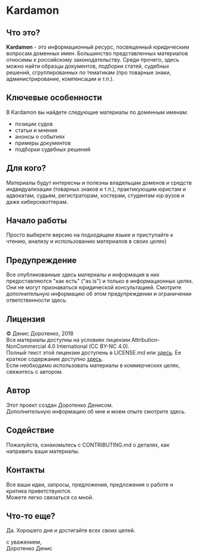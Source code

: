 # Kardamon

## Что это?
**Kardamon** - это информационный ресурс, посвященный юридическим вопросам доменных имен.  Большинство представленных материалов относимы к российскому законодательству. Среди прочего, здесь можно найти образцы документов, подборки статей, судебных решений, сгруппированных по тематикам (про товарные знаки, администрирование, компенсации и т.п.).

## Ключевые особенности
В Kardamon вы найдете следующие материалы по доменным именам:
* позиции судов
* статьи и мнения
* анонсы о событиях
* примеры документов
* подборки судебных решений

## Для кого?
Материалы будут интересны и полезны владельцам доменов и средств индвидуализации (товарных знаков и т.п.), практикующим юристам и адвокатам, судьям, регистраторам, хостерам, студентам юр.вузов и даже киберсквоттерам.

## Начало работы
Просто выберете версию на подходящем языке и приступайте к чтению, анализу и использованию материалов в своих целях)<br/>

## Предупреждение
Все опубликованные здесь материалы и информация в них предоставляются "как есть" ("as is") и только в информационных целях. Они не могут признаваться юридической консультацией. Смотрите дополнительную информацию об этом предупреждении и ограничении ответственности здесь.

## Лицензия
© Денис Доротенко, 2018<br/>
Все материалы доступны на условиях лицензии Attribution-NonCommercial 4.0 International (CC BY-NC 4.0).<br/>
Полный текст этой лицензии доступень в LICENSE.md или [здесь](https://creativecommons.org/licenses/by-nc/4.0/legalcode.ru). Ее краткое содержание доступно [здесь](https://creativecommons.org/licenses/by-nc/4.0/deed.ru).<br/>
Если необходимо использовать материалы в коммерческих целях, свяжитесь с автором.

## Автор
Этот проект создан Доротенко Денисом.<br/>
Дополнительную информацию об мне и моем опыте смотрите здесь. 

## Содействие
Пожалуйста, ознакомьтесь с CONTRIBUTING.md о деталях, как направить ваши материалы.

## Контакты
Все ваши идеи, запросы, предложения, предложения о работе и критика приветствуются.<br/>
Можете легко связаться со мной.

## Что-то еще?

Да. Хорошего дня и достигайте всех своих целей.

с уважением,<br/>
Доротенко Денис
